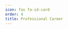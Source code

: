 ```yaml
---
icon: fas fa-id-card
order: 4
title: Professional Career
---
```


<html lang="en">
<head>
    <meta charset="UTF-8">
    <meta name="viewport" content="width=device-width, initial-scale=1.0">
    <title>Responsive PDF Embed</title>
    <style>
        .pdf-container {
            position: relative;
            width: 100%;
            height: 0;
            overflow: hidden;
            padding-bottom: 100%; /* Aspect ratio 1:1 */
        }

        .pdf-container iframe {
            position: absolute;
            top: 0;
            left: 0;
            width: 100%;
            height: 100%;
        }

        /* Responsive styling */
        @media only screen and (max-width: 768px) {
            /* Adjust padding-bottom for smaller screens */
            .pdf-container {
                padding-bottom: 150%; /* Adjust as needed */
            }
        }

        @media only screen and (max-width: 480px) {
            /* Further adjustments for smaller screens */
            .pdf-container {
                padding-bottom: 200%; /* Adjust as needed */
            }
        }
    </style>
</head>
<body>

<main>
    <div class="pdf-container">
        <iframe src="/assets/files/JAEHYUK_CV.pdf" frameborder="0" title="Embedded PDF"></iframe>
    </div>
    <noscript>
        <p>It seems your browser does not support JavaScript, please <a href="/assets/files/JAEHYUK_CV.pdf">download the PDF</a> instead.</p>
    </noscript>
</main>

</body>
</html>
